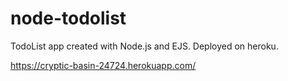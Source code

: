 # node-todolist
TodoList  app created with Node.js and EJS. Deployed on heroku.

https://cryptic-basin-24724.herokuapp.com/

